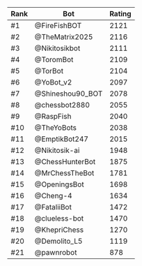 Rank|Bot|Rating
---|---|---
#1|@FireFishBOT|2121
#2|@TheMatrix2025|2116
#3|@Nikitosikbot|2111
#4|@ToromBot|2109
#5|@TorBot|2104
#6|@YoBot_v2|2097
#7|@Shineshou90_BOT|2078
#8|@chessbot2880|2055
#9|@RaspFish|2040
#10|@TheYoBots|2038
#11|@EmptikBot247|2015
#12|@Nikitosik-ai|1948
#13|@ChessHunterBot|1875
#14|@MrChessTheBot|1781
#15|@OpeningsBot|1698
#16|@Cheng-4|1634
#17|@FataliiBot|1472
#18|@clueless-bot|1470
#19|@KhepriChess|1270
#20|@Demolito_L5|1119
#21|@pawnrobot|878
